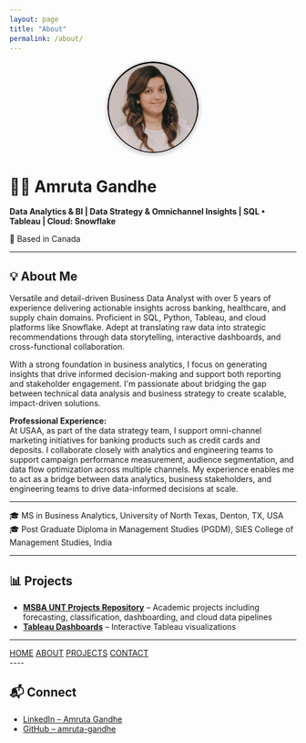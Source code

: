 ```yaml
---
layout: page
title: "About"
permalink: /about/
---
```


<img src="/assets/profile.jpg" alt="Amruta Gandhe"
     style="width: 160px; height: 160px; border-radius: 50%; object-fit: cover;
            display: block; margin: 0 auto; box-shadow: 0 2px 6px rgba(0, 0, 0, 0.2); border: 2px solid #ddd;">

# 👩‍💻 Amruta Gandhe

<p><strong>Data Analytics & BI | Data Strategy & Omnichannel Insights | SQL • Tableau | Cloud: Snowflake</strong></p>
  <p>📍 Based in Canada</p>

---

## 💡 About Me

Versatile and detail-driven Business Data Analyst with over 5 years of experience delivering actionable insights across banking, healthcare, and supply chain domains. Proficient in SQL, Python, Tableau, and cloud platforms like Snowflake. Adept at translating raw data into strategic recommendations through data storytelling, interactive dashboards, and cross-functional collaboration.

With a strong foundation in business analytics, I focus on generating insights that drive informed decision-making and support both reporting and stakeholder engagement. I'm passionate about bridging the gap between technical data analysis and business strategy to create scalable, impact-driven solutions.

**Professional Experience:**  
At USAA, as part of the data strategy team, I support omni-channel marketing initiatives for banking products such as credit cards and deposits. I collaborate closely with analytics and engineering teams to support campaign performance measurement, audience segmentation, and data flow optimization across multiple channels. My experience enables me to act as a bridge between data analytics, business stakeholders, and engineering teams to drive data-informed decisions at scale.

---

🎓 MS in Business Analytics, University of North Texas, Denton, TX, USA  
🎓 Post Graduate Diploma in Management Studies (PGDM), SIES College of Management Studies, India

---

## 📊 Projects

- **[MSBA UNT Projects Repository](https://github.com/amruta-gandhe/msba-unt-projects)** – Academic projects including forecasting, classification, dashboarding, and cloud data pipelines  
- **[Tableau Dashboards](https://public.tableau.com/app/profile/amruta.gandhe/vizzes)** – Interactive Tableau visualizations

---
<nav>
  <a href="/">HOME</a>
  <a href="/about/">ABOUT</a>
  <a href="/projects/">PROJECTS</a>
  <a href="/contact/">CONTACT</a>
</nav>
----

## 📬 Connect

- [LinkedIn – Amruta Gandhe](https://www.linkedin.com/in/amruta-gandhe-1b1013207/)  
- [GitHub – amruta-gandhe](https://github.com/amruta-gandhe)
